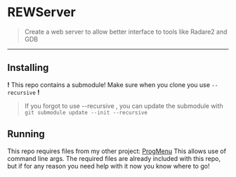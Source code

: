 # REWServer
> Create a web server to allow better interface to tools like Radare2 and GDB

***

## Installing
__!__ This repo contains a submodule! Make sure when you clone you use `--recursive` __!__

> If you forgot to use 	--recursive	, you can update the submodule with `git submodule update --init --recursive`

## Running
This repo requires files from my other project: [ProgMenu](https://github.com/owenCocjin/ProgMenu)
This allows use of command line args. The required files are already included with this repo, but if for any reason you need help with it now you know where to go!
